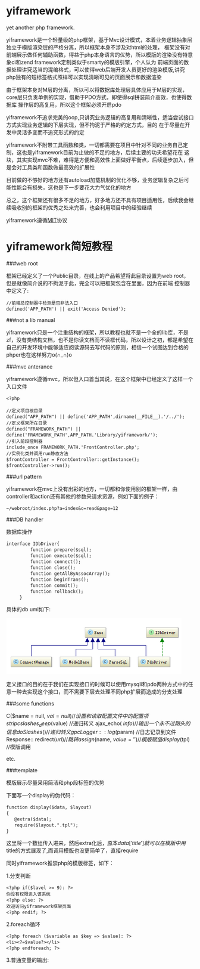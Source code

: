 yiframework
===========


yet another php framework.

yiframework是一个轻量级的php框架，基于Mvc设计模式，本着业务逻辑抽象层独立于模版渲染层的严格分离，所以框架本身不涉及对html的处理，
框架没有对前端展示做任何辅助函数，得益于php本身语言的优势，所以模版的渲染没有特意象ci和zend framework定制类似于smarty的模版引擎，个人认为
前端页面的数据处理讲究适当的混编格式，可以使得web后端开发人员更好的渲染模版,讲究php独有的短标签格式照样可以实现清晰可见的页面展示和数据渲染

由于框架本身对M层的分离，所以可以将数据库处理层具体应用于M层的实现，core层只负责单例的实现，借助于PDO方式，即使得sql拼装简介高效，也使得数据库
操作层的高复用，所以这个框架必须开启pdo

yiframework不追求完美的oop,只讲究业务逻辑的高复用和清晰性，适当尝试接口方式实现业务逻辑的下层实现，但不拘泥于严格的约定方式，目的
在于尽量在开发中灵活多变而不追究形式的约定

yiframework不附带工具函数和类，一切都需要在项目中针对不同的业务自己定制，这也是yiframework目前为止做的不足的地方，后续主要的功夫希望花在
这块，其实实现mvc不难，难得是方便和高效性上面做好平衡点，后续逐步加入，但是会对工具类和函数做最高效的扩展性

目前做的不够好的地方还有autoload加载机制的优化不够，业务逻辑复杂之后可能性能会有损失，这也是下一步要花大力气优化的地方

总之，这个框架还有很多不足的地方，好多地方还不具有项目适用性，后续我会继续吸收别的框架的优秀之处来完善，也会利用项目中的经验继续

yiframework遵循[MIT](http://ocw.mit.edu/index.htm)协议

yiframework简短教程
===========
###web root

框架已经定义了一个Public目录，在线上的产品希望将此目录设置为web root，但是就像简介说的不拘泥于此，完全可以把框架包含在里面，因为在前端
控制器中定义了:

    //前端总控制器中检测是否非法入口
    defined('APP_PATH') || exit('Access Denied');

###not a lib manual

yiframework只是一个注重结构的框架，所以教程也就不是一个全的lib库，不是zf，没有类结构文档，也不是你读文档而不读框代码，所以设计之初，都是希望在
自己的开发环境中能够适应阅读源码去写代码的原则，相信一个试图达到合格的phper也在这样努力o(∩_∩)o

###mvc anterance

yiframework遵循mvc，所以但入口首当其说，在这个框架中已经定义了这样一个入口文件

    <?php

    //定义项目根目录
    defined("APP_PATH") || define('APP_PATH',dirname(__FILE__).'/../');
    //定义框架所在目录
    defined("FRAMEWORK_PATH") || define('FRAMEWORK_PATH',APP_PATH.'Library/yiframework/');
    //引入前段控制器
    include_once FRAMEWORK_PATH.'FrontController.php';
    //实例化类并调用run静态方法
    $frontController = FrontController::getInstance();
    $frontController->run();

###url pattern

yiframework在mvc上没有出彩的地方，一切都和你使用别的框架一样，由controller和action还有其他的参数来请求资源，例如下面的例子：

    ~/webroot/index.php?a=index&c=read&page=12

###DB handler

数据库操作

    interface IDbDriver{
             function prepare($sql);
             function execute($sql);
             function connect();
             function close();
             function getAllByAssocArray();
             function beginTrans();
             function commit();
             function rollback();
         }

具体的db uml如下:

![db uml](/assets/db_uml.png)

定义接口的目的在于我们在实现接口的时候可以使用mysqli和pdo两种方式中的任意一种去实现这个接口，而不需要下层去处理不同php扩展而造成的分支处理

###some functions

C($name = null, $val = null) //设置和读取配置文件中的配置项
stripcslashes_deep($value)   //递归转义
ajax_echo( $info )           //输出一个永不过期头的信息
doSlashes()                  //递归转义gpc
Logger::log($param)          //日志记录到文件
Response:: redirect($url)    //跳转
assign($name, $value = '')   //模版赋值
display($tpl)                //模版调用

   etc.

###template

模版展示尽量采用简洁和php段标签的优势

下面写一个display的伪代码：

    function display($data, $layout)
    {
       @extra($data);
       require($layout.".tpl");
    }

这里将一个数组传入进来，然后extra化后，原本$data['title']就可以在模版中用$title的方式展现了,而调用模版也没更简单了，直接require

同时yiframework推崇php的模版标签，如下：

1.分支判断

    <?php if($lavel >= 9): ?>
    你没有权限进入该系统
    <?php else: ?>
    欢迎访问yiframework框架页面
    <?php endif; ?>

2.foreach循环

    <?php foreach ($variable as $key => $value): ?>
    <li><?=$value?></li>
    <?php endforeach; ?>

3.普通变量的输出:

 <?=$variable?>
